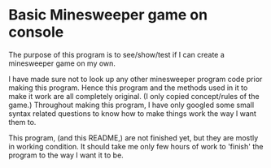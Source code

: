 # Basic Minesweeper game on console

The purpose of this program is to see/show/test if I can create a minesweeper game on my own.

I have made sure not to look up any other minesweeper program code prior making this program. Hence this program and the methods used in it to make it work are all completely original. (I only copied concept/rules of the game.)
Throughout making this program, I have only googled some small syntax related questions to know how to make things work the way I want them to.

This program, (and this README,) are not finished yet, but they are mostly in working condition. It should take me only few hours of work to 'finish' the program to the way I want it to be.

